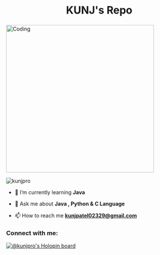 <h1 align="center">KUNJ's Repo</h1>
<h3 align="center"><CODER/></h3>
<img align="center" alt="Coding" width="400" src="https://p92.com/binaries/content/gallery/p92website/jobs/java_banner.png">

<p align="left"> <img src="https://komarev.com/ghpvc/?username=kunjpro&label=Profile%20views&color=0e75b6&style=flat" alt="kunjpro" /> </p>

- 🌱 I’m currently learning **Java**

- 💬 Ask me about **Java , Python & C Language**

- 📫 How to reach me **kunjpatel02329@gmail.com**

<h3 align="left">Connect with me:</h3>
<p align="left">

</p>

[![@kunjpro's Holopin board](https://holopin.me/kunjpro)](https://holopin.io/@kunjpro)
